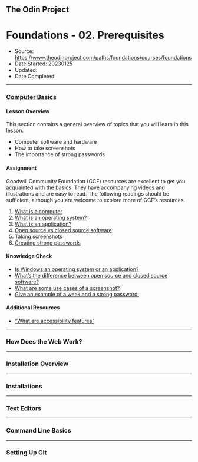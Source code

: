 ## The Odin Project

# Foundations - 02. Prerequisites

  - Source: https://www.theodinproject.com/paths/foundations/courses/foundations
  - Date Started: 20230125
  - Updated:
  - Date Completed:
---

### [Computer Basics](https://www.theodinproject.com/lessons/foundations-computer-basics)

#### Lesson Overview

This section contains a general overview of topics that you will learn in this lesson.

  - Computer software and hardware
  - How to take screenshots
  - The importance of strong passwords

#### Assignment

Goodwill Community Foundation (GCF) resources are excellent to get you
acquainted with the basics. They have accompanying videos and illustrations
and are easy to read. The following readings should be sufficient, although
you are welcome to explore more of GCF’s resources.

1. [What is a computer](https://edu.gcfglobal.org/en/computerbasics/what-is-a-computer/1/)
2. [What is an operating system?](https://edu.gcfglobal.org/en/computerbasics/understanding-operating-systems/1/)
3. [What is an application?](https://edu.gcfglobal.org/en/computerbasics/understanding-applications/1/)
4. [Open source vs closed source software](https://edu.gcfglobal.org/en/basic-computer-skills/open-source-vs-closed-source-software/1/)
5. [Taking screenshots](https://edu.gcfglobal.org/en/techsavvy/taking-screenshots/1/)
6. [Creating strong passwords](https://edu.gcfglobal.org/en/techsavvy/password-tips/1/)

#### Knowledge Check

  - [Is Windows an operating system or an application?](https://edu.gcfglobal.org/en/computerbasics/understanding-operating-systems/1/)
  - [What’s the difference between open source and closed source software?](https://edu.gcfglobal.org/en/basic-computer-skills/open-source-vs-closed-source-software/1/)
  - [What are some use cases of a screenshot?](https://edu.gcfglobal.org/en/techsavvy/taking-screenshots/1/)
  - [Give an example of a weak and a strong password.](https://edu.gcfglobal.org/en/techsavvy/password-tips/1/)

#### Additional Resources
  - [“What are accessibility features”](https://edu.gcfglobal.org/en/computerbasics/using-accessibility-features/1/)

---
### How Does the Web Work?

---
### Installation Overview

---
### Installations

---
### Text Editors

---
### Command Line Basics

---
### Setting Up Git

